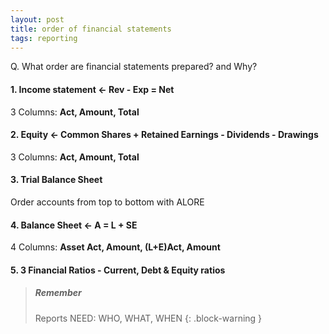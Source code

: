 ```yaml
---
layout: post
title: order of financial statements
tags: reporting
---
```


Q. What order are financial statements prepared? and Why?

#### 1. **Income statement <- Rev - Exp = Net**    

3 Columns: **Act, Amount, Total**  

#### 2. **Equity <- Common Shares + Retained Earnings - Dividends - Drawings**  

3 Columns: **Act, Amount, Total**   

#### 3. Trial Balance Sheet

Order accounts from top to bottom with ALORE

#### 4. **Balance Sheet <- A = L + SE**  

4 Columns: **Asset Act, Amount, (L+E)Act, Amount**  

#### 5. **3 Financial Ratios - Current, Debt & Equity ratios**  


> ##### Remember
>
> Reports NEED: WHO, WHAT, WHEN
{: .block-warning }

